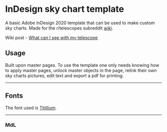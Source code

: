 # InDesign sky chart template
A basic Adobe InDesign 2020 template that can be used to make custom sky charts. Made for the r/telescopes subreddit [wiki](https://www.reddit.com/r/telescopes/wiki/index).

Wiki post - [What can I see with my telescope](https://www.reddit.com/r/telescopes/wiki/what-can-i-see-with-my-telescope)

## Usage
Built upon master pages. To use the template one only needs knowing how to apply master pages, unlock master objects in the page, relink their own sky charts pictures, edit text and export a pdf for printing.

---

## Fonts
The font used is [Titillium](https://fonts.google.com/specimen/Titillium+Web).

---

### MdL
